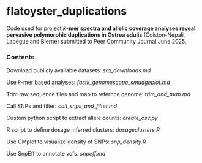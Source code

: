 # flatoyster_duplications
Code used for project ***k*-mer spectra and allelic coverage analyses reveal pervasive polymorphic duplications in Ostrea edulis** (Colston-Nepali, Lapègue and Bierne) submitted to Peer Community Journal June 2025.

### Contents ###
Download publicly available datasets: *sra_downloads.md*

Use *k*-mer based analyses: *fastk_genomescope_smudgeplot.md*

Trim raw sequence files and map to refernce genome: *trim_and_map.md*

Call SNPs and filter: *call_snps_and_filter.md*

Custom python script to extract allele counts: *create_csv.py*

R script to define dosage inferred clusters: *dosageclusters.R*

Use CMplot to visualize density of SNPs: *snp_density.R*

Use SnpEff to annotate vcfs: *snpeff.md*

